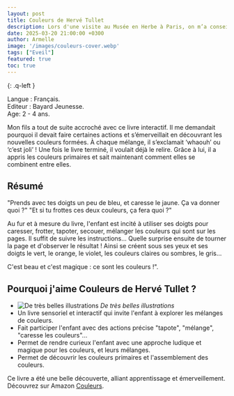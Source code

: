 ```yaml
---
layout: post
title: Couleurs de Hervé Tullet 
description: Lors d'une visite au Musée en Herbe à Paris, on m’a conseillé Couleurs pour mon fils. Ce livre ludique lui a permis de s’amuser avec les couleurs, de les mélanger et de découvrir, avec émerveillement, celles qui en résultent.
date: 2025-03-20 21:00:00 +0300
author: Armelle
image: '/images/couleurs-cover.webp'
tags: ["Eveil"]
featured: true
toc: true
---
```


{: .q-left }

Langue : Français.      
Editeur : Bayard Jeunesse.  
Age:  2 - 4 ans.

Mon fils a tout de suite accroché avec ce livre interactif. Il me demandait pourquoi il devait faire certaines actions et s’émerveillait en découvrant les nouvelles couleurs formées. À chaque mélange, il s’exclamait ‘whaouh’ ou ‘c’est joli’ ! Une fois le livre terminé, il voulait déjà le relire. Grâce à lui, il a appris les couleurs primaires et sait maintenant comment elles se combinent entre elles.

## Résumé

"Prends avec tes doigts un peu de bleu, et caresse le jaune. Ça va donner quoi ?"
"Et si tu frottes ces deux couleurs, ça fera quoi ?"

Au fur et à mesure du livre, l'enfant est incité à utiliser ses doigts pour caresser, frotter, tapoter, secouer, mélanger les couleurs qui sont sur les pages. Il suffit de suivre les instructions...
Quelle surprise ensuite de tourner la page et d'observer le résultat ! Ainsi se créent sous ses yeux et ses doigts le vert, le orange, le violet, les couleurs claires ou sombres, le gris...

C'est beau et c'est magique : ce sont les couleurs !".

## Pourquoi j'aime Couleurs de Hervé Tullet ?

- ![De très belles illustrations]({{site.baseurl}}/images/couleurs-int.webp)
*De très belles illustrations*
- Un livre sensoriel et interactif qui invite l'enfant à explorer les mélanges de couleurs.
- Fait participer l'enfant avec des actions précise "tapote", "mélange", "caresse les couleurs"...
- Permet de rendre curieux l'enfant avec une approche ludique et magique pour les couleurs, et leurs mélanges. 
- Permet de découvrir les couleurs primaires et l'assemblement des couleurs.

Ce livre a été une belle découverte, alliant apprentissage et émerveillement. Découvrez sur Amazon [Couleurs](https://amzn.to/43r9VpL).  
